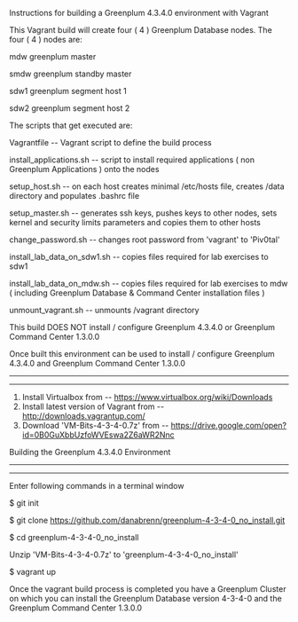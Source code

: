 Instructions for building a Greenplum 4.3.4.0 environment with Vagrant

This Vagrant build will create four ( 4 ) Greenplum Database nodes.
The four ( 4 ) nodes are:

  mdw     greenplum master

  smdw		greenplum standby master

  sdw1    greenplum segment host 1

  sdw2    greenplum segment host 2

The scripts that get executed are:

Vagrantfile -- Vagrant script to define the build process

install_applications.sh -- script to install required applications ( non Greenplum Applications ) onto the nodes

setup_host.sh -- on each host creates minimal /etc/hosts file, creates /data directory and populates .bashrc file

setup_master.sh -- generates ssh keys, pushes keys to other nodes, sets kernel and security limits parameters and copies them to other hosts

change_password.sh -- changes root password from 'vagrant' to 'Piv0tal'

install_lab_data_on_sdw1.sh -- copies files required for lab exercises to sdw1

install_lab_data_on_mdw.sh -- copies files required for lab exercises to mdw ( including Greenplum Database & Command Center installation files )

unmount_vagrant.sh -- unmounts /vagrant directory

This build DOES NOT install / configure Greenplum 4.3.4.0 or Greenplum Command Center 1.3.0.0

Once built this environment can be used to install / configure Greenplum 4.3.4.0 and Greenplum Command Center 1.3.0.0

------------------
------------------

1. Install Virtualbox from -- https://www.virtualbox.org/wiki/Downloads
2. Install latest version of Vagrant from -- http://downloads.vagrantup.com/
3. Download 'VM-Bits-4-3-4-0.7z' from -- https://drive.google.com/open?id=0B0GuXbbUzfoWVEswa2Z6aWR2Nnc

Building the Greenplum 4.3.4.0 Environment

--------------
--------------

Enter following commands in a terminal window

$ git init

$ git clone https://github.com/danabrenn/greenplum-4-3-4-0_no_install.git

$ cd greenplum-4-3-4-0_no_install

Unzip 'VM-Bits-4-3-4-0.7z' to 'greenplum-4-3-4-0_no_install'


$ vagrant up

Once the vagrant build process is completed you have a Greenplum Cluster on which you can install the Greenplum Database version 4-3-4-0 and the Greenplum Command Center 1.3.0.0
